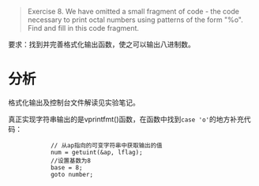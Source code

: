 >Exercise 8. We have omitted a small fragment of code - the code necessary to print octal numbers using patterns of the form "%o". Find and fill in this code fragment.

要求：找到并完善格式化输出函数，使之可以输出八进制数。

# 分析

格式化输出及控制台文件解读见实验笔记。

真正实现字符串输出的是vprintfmt()函数，在函数中找到`case 'o'`的地方补充代码：
```
            // 从ap指向的可变字符串中获取输出的值
            num = getuint(&ap, lflag);
            //设置基数为8
            base = 8;
            goto number;
```